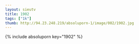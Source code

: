 ```yaml
--- 
layout: sieutv
title: 1902
tags: ["1k"]
thumb: http://94.23.248.219/absoluporn-1/image/002/1902.jpg
---
```

{% include absoluporn key="1902" %} 
